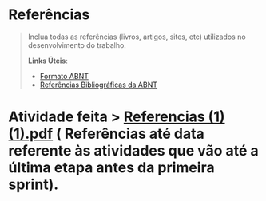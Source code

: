 # Referências

> Inclua todas as referências (livros, artigos, sites, etc) utilizados
> no desenvolvimento do trabalho.
> 
> **Links Úteis**:
> - [Formato ABNT](https://www.normastecnicas.com/abnt/trabalhos-academicos/referencias/)
> - [Referências Bibliográficas da ABNT](https://comunidade.rockcontent.com/referencia-bibliografica-abnt/)

# Atividade feita > [Referencias (1) (1).pdf](https://github.com/user-attachments/files/19621768/Referencias.1.1.pdf) ( Referências até data referente às atividades que vão até a última etapa antes da primeira sprint).
